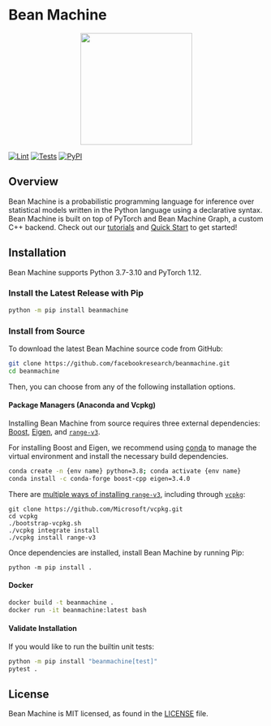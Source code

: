 # Bean Machine
<div align="center">
  <a href="http://beanmachine.org"> <img width="220px" height="220px" src="https://beanmachine.org/img/beanmachine.svg"></a>
</div>

[![Lint](https://github.com/facebookresearch/beanmachine/actions/workflows/lint.yml/badge.svg)](https://github.com/facebookresearch/beanmachine/actions/workflows/lint.yml)
[![Tests](https://github.com/facebookresearch/beanmachine/actions/workflows/test.yml/badge.svg)](https://github.com/facebookresearch/beanmachine/actions/workflows/test.yml)
[![PyPI](https://img.shields.io/pypi/v/beanmachine)](https://pypi.org/project/beanmachine)


## Overview

Bean Machine is a probabilistic programming language for inference over statistical models written in the Python language using a declarative syntax. Bean Machine is built on top of PyTorch and Bean Machine Graph, a custom C++ backend.
Check out our [tutorials](https://beanmachine.org/docs/overview/tutorials/Coin_flipping/CoinFlipping/) and [Quick Start](https://beanmachine.org/docs/overview/quick_start/) to get started!

## Installation
Bean Machine supports Python 3.7-3.10 and PyTorch 1.12.

### Install the Latest Release with Pip

```bash
python -m pip install beanmachine
```

### Install from Source

To download the latest Bean Machine source code from GitHub:

```bash
git clone https://github.com/facebookresearch/beanmachine.git
cd beanmachine
```

Then, you can choose from any of the following installation options.

#### Package Managers (Anaconda and Vcpkg)

Installing Bean Machine from source requires three external dependencies: [Boost](https://www.boost.org/), [Eigen](https://eigen.tuxfamily.org/index.php?title=Main_Page), and [`range-v3`](https://github.com/ericniebler/range-v3).

For installing Boost and Eigen, we recommend using [conda](https://docs.conda.io/en/latest/) to manage the virtual environment and install the necessary build dependencies.

```bash
conda create -n {env name} python=3.8; conda activate {env name}
conda install -c conda-forge boost-cpp eigen=3.4.0
```

There are [multiple ways of installing `range-v3`](https://github.com/ericniebler/range-v3#building-range-v3---using-vcpkg), including through [`vcpkg`](https://github.com/Microsoft/vcpkg):

```
git clone https://github.com/Microsoft/vcpkg.git
cd vcpkg
./bootstrap-vcpkg.sh
./vcpkg integrate install
./vcpkg install range-v3
```

Once dependencies are installed, install Bean Machine by running Pip:

```
python -m pip install .
```

#### Docker

```bash
docker build -t beanmachine .
docker run -it beanmachine:latest bash
```

#### Validate Installation

If you would like to run the builtin unit tests:

```bash
python -m pip install "beanmachine[test]"
pytest .
```

## License
Bean Machine is MIT licensed, as found in the [LICENSE](LICENSE) file.
